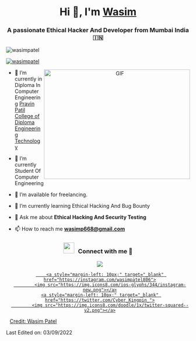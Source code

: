 <h1 align="center">Hi 👋, I'm <a href="https://Cyberking0x1.github.io/Me.io/" target="blank">
Wasim</a></h1>
<h3 align="center">A passionate Ethical Hacker And Developer from Mumbai India &#127470;&#127475</h3>

<p align="left"> <img src="https://komarev.com/ghpvc/?username=wasimpatel&label=Profile%20views&color=0e75b6&style=flat" alt="wasimpatel" /> </p>

<p align="left"> <a href="https://twitter.com/Cyber_Kingpin_" target="blank"><img src="https://img.shields.io/twitter/follow/Cyber_Kingpin_?logo=twitter&style=for-the-badge" alt="wasimpatel" /></a> </p>

<a target="_blank" align="center">
  <img align="right" top="500" height="300" width="400" alt="GIF" src="https://media.giphy.com/media/SWoSkN6DxTszqIKEqv/giphy.gif">
</a>

- 🔭 I’m currently in Diploma In Computer Engineering <a href="https://www.prppolytechnic.com/" target="blank">Pravin Patil College of Diploma Engineering Technology</a>

- 🌱 I’m currently Student Of Computer Engineering 

- 🤝 I’m available for freelancing.

- 🌱 I’m currently learning Ethical Hacking And Bug Bounty 

- 💬 Ask me about **Ethical Hacking And Security Testing**

- 📫 How to reach me **wasimp668@gmail.com**

<h3 align="center" > <img src="https://media.giphy.com/media/iY8CRBdQXODJSCERIr/giphfy.gi" width="30" height="30" style="margin-right: 10px;">Connect with me 🤝 </h3>

<p align="center">

 <div align="center"  class="icons-social" style="margin-left: 10px;">
        <a style="margin-left: 10px;"  target="_blank" href="https://www.linkedin.com/in/wasim-patel-a70180244/">
			<img src="https://img.icons8.com/doodle/40/000000/linkedin--v2.png"></a>
        <a style="margin-left: 10px;" target="_blank" href="https://github.com/Cyberking0x1">
	   
        <a style="margin-left: 10px;" target="_blank" href="https://instagram.com/wasimpatel806">
			<img src="https://img.icons8.com/ios-glyphs/344/instagram-new.png"></a>
	<a style="margin-left: 10px;" target="_blank" href="https://twitter.com/Cyber_Kingpin_">
			<img src="https://img.icons8.com/doodle/1x/twitter-squared--v2.png"></a>
</div>

</p>


Credit: [Wasim Patel](https://github.com/Cyberking0x1)

Last Edited on: 03/09/2022
